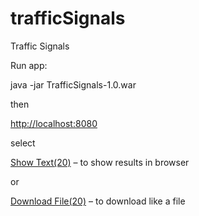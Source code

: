 # trafficSignals
Traffic Signals

Run app:

java -jar TrafficSignals-1.0.war

then

<a href="http://localhost:8080">http://localhost:8080</a>

select

<a href="http://localhost:8080/list/20/text">Show Text(20)</a> –
to show results in browser

or

<a href="http://localhost:8080/list/20/file">Download File(20)</a> –
to download like a file
